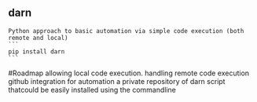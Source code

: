 ## darn
    Python approach to basic automation via simple code execution (both remote and local)
    ```
    pip install darn
    ```
#Roadmap
allowing local code execution.
handling remote code execution
github integration for automation
a private repository of darn script thatcould be easily installed using the commandline

